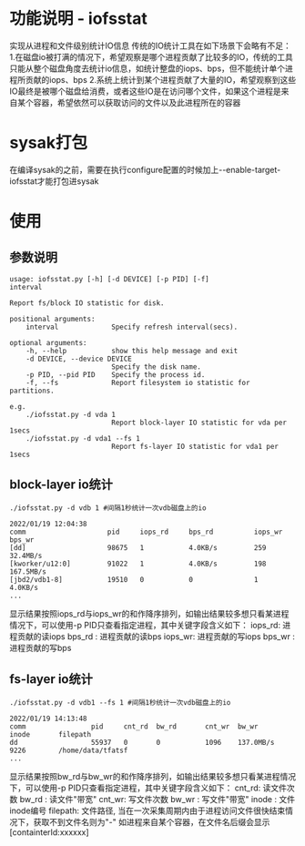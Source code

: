 # 功能说明 - iofsstat
实现从进程和文件级别统计IO信息
传统的IO统计工具在如下场景下会略有不足：
1.在磁盘io被打满的情况下，希望观察是哪个进程贡献了比较多的IO，传统的工具只能从整个磁盘角度去统计io信息，如统计整盘的iops、bps，但不能统计单个进程所贡献的iops、bps
2.系统上统计到某个进程贡献了大量的IO，希望观察到这些IO最终是被哪个磁盘给消费，或者这些IO是在访问哪个文件，如果这个进程是来自某个容器，希望依然可以获取访问的文件以及此进程所在的容器

# sysak打包
在编译sysak的之前，需要在执行configure配置的时候加上--enable-target-iofsstat才能打包进sysak

# 使用
## 参数说明
```
usage: iofsstat.py [-h] [-d DEVICE] [-p PID] [-f]
interval

Report fs/block IO statistic for disk.

positional arguments:
    interval             Specify refresh interval(secs).

optional arguments:
    -h, --help           show this help message and exit
    -d DEVICE, --device DEVICE
                         Specify the disk name.
    -p PID, --pid PID    Specify the process id.
    -f, --fs             Report filesystem io statistic for partitions.

e.g.
    ./iofsstat.py -d vda 1
                         Report block-layer IO statistic for vda per 1secs
    ./iofsstat.py -d vda1 --fs 1
                         Report fs-layer IO statistic for vda1 per 1secs
```
## block-layer io统计
```
./iofsstat.py -d vdb 1 #间隔1秒统计一次vdb磁盘上的io

2022/01/19 12:04:38
comm                    pid     iops_rd     bps_rd          iops_wr     bps_wr
[dd]                    98675   1           4.0KB/s         259         32.4MB/s
[kworker/u12:0]         91022   1           4.0KB/s         198         167.5MB/s
[jbd2/vdb1-8]           19510   0           0               1           4.0KB/s
...
```
显示结果按照iops_rd与iops_wr的和作降序排列，如输出结果较多想只看某进程情况下，可以使用-p PID只查看指定进程，其中关键字段含义如下：
iops_rd: 进程贡献的读iops
bps_rd : 进程贡献的读bps
iops_wr: 进程贡献的写iops
bps_wr : 进程贡献的写bps

## fs-layer io统计
```
./iofsstat.py -d vdb1 --fs 1 #间隔1秒统计一次vdb磁盘上的io

2022/01/19 14:13:48
comm                pid     cnt_rd  bw_rd       cnt_wr  bw_wr       inode       filepath
dd                  55937   0       0           1096    137.0MB/s   9226        /home/data/tfatsf
...
```
显示结果按照bw_rd与bw_wr的和作降序排列，如输出结果较多想只看某进程情况下，可以使用-p PID只查看指定进程，其中关键字段含义如下：
cnt_rd: 读文件次数
bw_rd : 读文件"带宽"
cnt_wr: 写文件次数
bw_wr : 写文件"带宽"
inode : 文件inode编号
filepath: 文件路径, 当在一次采集周期内由于进程访问文件很快结束情况下，获取不到文件名则为"-"
如进程来自某个容器，在文件名后缀会显示[containterId:xxxxxx]

